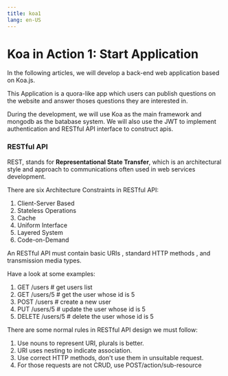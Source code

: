 ```yaml
---
title: koa1
lang: en-US
---
```

# Koa in Action 1: Start Application
In the following articles, we will develop a back-end web application based on
Koa.js. 

This Application is a quora-like app which users can publish 
questions on the website and answer thoses questions they are interested in.

During the development, we will use Koa as the main framework and mongodb as the 
batabase system. We will also use the JWT to implement authentication and RESTful API 
interface to construct apis.

### RESTful API
REST, stands for **Representational State Transfer**, which is an architectural style and approach to communications often used in web services development. 

There are six Architecture Constraints in RESTful API:
1. Client-Server Based
2. Stateless Operations
3. Cache 
4. Uniform Interface
5. Layered System
6. Code-on-Demand

An RESTful API must contain basic URIs , standard HTTP methods 
, and transmission media types.

Have a look at some examples:
1. GET /users      # get users list
2. GET /users/5    # get the user whose id is 5
3. POST /users     # create a new user
4. PUT /users/5    # update the user whose id is 5
5. DELETE /users/5 # delete the user whose id is 5

There are some normal rules in RESTful API design we must follow:
1. Use nouns to represent URI, plurals is better.
2. URI uses nesting to indicate association.
3. Use correct HTTP methods, don't use them in unsuitable request.
4. For those requests are not CRUD, use POST/action/sub-resource
